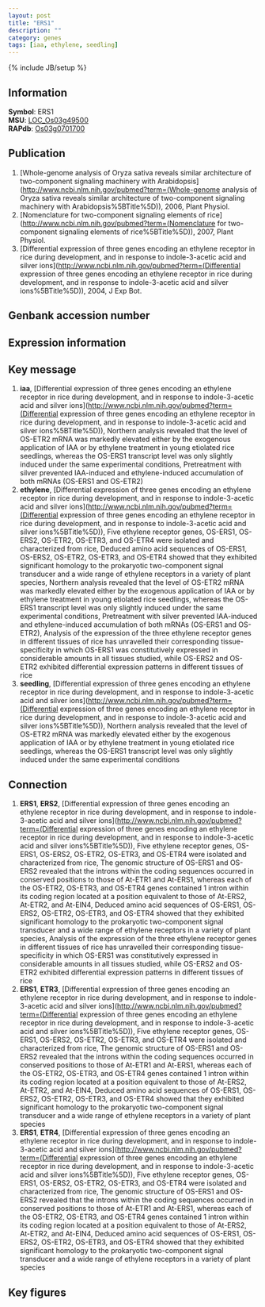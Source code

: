 ```yaml
---
layout: post
title: "ERS1"
description: ""
category: genes
tags: [iaa, ethylene, seedling]
---
```

{% include JB/setup %}

## Information
__Symbol__: ERS1  
__MSU__: [LOC_Os03g49500](http://rice.plantbiology.msu.edu/cgi-bin/ORF_infopage.cgi?orf=LOC_Os03g49500)  
__RAPdb__: [Os03g0701700](http://rapdb.dna.affrc.go.jp/viewer/gbrowse_details/irgsp1?name=Os03g0701700)  

## Publication
1. [Whole-genome analysis of Oryza sativa reveals similar architecture of two-component signaling machinery with Arabidopsis](http://www.ncbi.nlm.nih.gov/pubmed?term=(Whole-genome analysis of Oryza sativa reveals similar architecture of two-component signaling machinery with Arabidopsis%5BTitle%5D)), 2006, Plant Physiol.
2. [Nomenclature for two-component signaling elements of rice](http://www.ncbi.nlm.nih.gov/pubmed?term=(Nomenclature for two-component signaling elements of rice%5BTitle%5D)), 2007, Plant Physiol.
3. [Differential expression of three genes encoding an ethylene receptor in rice during development, and in response to indole-3-acetic acid and silver ions](http://www.ncbi.nlm.nih.gov/pubmed?term=(Differential expression of three genes encoding an ethylene receptor in rice during development, and in response to indole-3-acetic acid and silver ions%5BTitle%5D)), 2004, J Exp Bot.

## Genbank accession number

## Expression information

## Key message
1. __iaa__, [Differential expression of three genes encoding an ethylene receptor in rice during development, and in response to indole-3-acetic acid and silver ions](http://www.ncbi.nlm.nih.gov/pubmed?term=(Differential expression of three genes encoding an ethylene receptor in rice during development, and in response to indole-3-acetic acid and silver ions%5BTitle%5D)),  Northern analysis revealed that the level of OS-ETR2 mRNA was markedly elevated either by the exogenous application of IAA or by ethylene treatment in young etiolated rice seedlings, whereas the OS-ERS1 transcript level was only slightly induced under the same experimental conditions, Pretreatment with silver prevented IAA-induced and ethylene-induced accumulation of both mRNAs (OS-ERS1 and OS-ETR2)
2. __ethylene__, [Differential expression of three genes encoding an ethylene receptor in rice during development, and in response to indole-3-acetic acid and silver ions](http://www.ncbi.nlm.nih.gov/pubmed?term=(Differential expression of three genes encoding an ethylene receptor in rice during development, and in response to indole-3-acetic acid and silver ions%5BTitle%5D)), Five ethylene receptor genes, OS-ERS1, OS-ERS2, OS-ETR2, OS-ETR3, and OS-ETR4 were isolated and characterized from rice, Deduced amino acid sequences of OS-ERS1, OS-ERS2, OS-ETR2, OS-ETR3, and OS-ETR4 showed that they exhibited significant homology to the prokaryotic two-component signal transducer and a wide range of ethylene receptors in a variety of plant species, Northern analysis revealed that the level of OS-ETR2 mRNA was markedly elevated either by the exogenous application of IAA or by ethylene treatment in young etiolated rice seedlings, whereas the OS-ERS1 transcript level was only slightly induced under the same experimental conditions, Pretreatment with silver prevented IAA-induced and ethylene-induced accumulation of both mRNAs (OS-ERS1 and OS-ETR2), Analysis of the expression of the three ethylene receptor genes in different tissues of rice has unravelled their corresponding tissue-specificity in which OS-ERS1 was constitutively expressed in considerable amounts in all tissues studied, while OS-ERS2 and OS-ETR2 exhibited differential expression patterns in different tissues of rice
3. __seedling__, [Differential expression of three genes encoding an ethylene receptor in rice during development, and in response to indole-3-acetic acid and silver ions](http://www.ncbi.nlm.nih.gov/pubmed?term=(Differential expression of three genes encoding an ethylene receptor in rice during development, and in response to indole-3-acetic acid and silver ions%5BTitle%5D)),  Northern analysis revealed that the level of OS-ETR2 mRNA was markedly elevated either by the exogenous application of IAA or by ethylene treatment in young etiolated rice seedlings, whereas the OS-ERS1 transcript level was only slightly induced under the same experimental conditions

## Connection
1. __ERS1__, __ERS2__, [Differential expression of three genes encoding an ethylene receptor in rice during development, and in response to indole-3-acetic acid and silver ions](http://www.ncbi.nlm.nih.gov/pubmed?term=(Differential expression of three genes encoding an ethylene receptor in rice during development, and in response to indole-3-acetic acid and silver ions%5BTitle%5D)), Five ethylene receptor genes, OS-ERS1, OS-ERS2, OS-ETR2, OS-ETR3, and OS-ETR4 were isolated and characterized from rice, The genomic structure of OS-ERS1 and OS-ERS2 revealed that the introns within the coding sequences occurred in conserved positions to those of At-ETR1 and At-ERS1, whereas each of the OS-ETR2, OS-ETR3, and OS-ETR4 genes contained 1 intron within its coding region located at a position equivalent to those of At-ERS2, At-ETR2, and At-EIN4, Deduced amino acid sequences of OS-ERS1, OS-ERS2, OS-ETR2, OS-ETR3, and OS-ETR4 showed that they exhibited significant homology to the prokaryotic two-component signal transducer and a wide range of ethylene receptors in a variety of plant species, Analysis of the expression of the three ethylene receptor genes in different tissues of rice has unravelled their corresponding tissue-specificity in which OS-ERS1 was constitutively expressed in considerable amounts in all tissues studied, while OS-ERS2 and OS-ETR2 exhibited differential expression patterns in different tissues of rice
2. __ERS1__, __ETR3__, [Differential expression of three genes encoding an ethylene receptor in rice during development, and in response to indole-3-acetic acid and silver ions](http://www.ncbi.nlm.nih.gov/pubmed?term=(Differential expression of three genes encoding an ethylene receptor in rice during development, and in response to indole-3-acetic acid and silver ions%5BTitle%5D)), Five ethylene receptor genes, OS-ERS1, OS-ERS2, OS-ETR2, OS-ETR3, and OS-ETR4 were isolated and characterized from rice, The genomic structure of OS-ERS1 and OS-ERS2 revealed that the introns within the coding sequences occurred in conserved positions to those of At-ETR1 and At-ERS1, whereas each of the OS-ETR2, OS-ETR3, and OS-ETR4 genes contained 1 intron within its coding region located at a position equivalent to those of At-ERS2, At-ETR2, and At-EIN4, Deduced amino acid sequences of OS-ERS1, OS-ERS2, OS-ETR2, OS-ETR3, and OS-ETR4 showed that they exhibited significant homology to the prokaryotic two-component signal transducer and a wide range of ethylene receptors in a variety of plant species
3. __ERS1__, __ETR4__, [Differential expression of three genes encoding an ethylene receptor in rice during development, and in response to indole-3-acetic acid and silver ions](http://www.ncbi.nlm.nih.gov/pubmed?term=(Differential expression of three genes encoding an ethylene receptor in rice during development, and in response to indole-3-acetic acid and silver ions%5BTitle%5D)), Five ethylene receptor genes, OS-ERS1, OS-ERS2, OS-ETR2, OS-ETR3, and OS-ETR4 were isolated and characterized from rice, The genomic structure of OS-ERS1 and OS-ERS2 revealed that the introns within the coding sequences occurred in conserved positions to those of At-ETR1 and At-ERS1, whereas each of the OS-ETR2, OS-ETR3, and OS-ETR4 genes contained 1 intron within its coding region located at a position equivalent to those of At-ERS2, At-ETR2, and At-EIN4, Deduced amino acid sequences of OS-ERS1, OS-ERS2, OS-ETR2, OS-ETR3, and OS-ETR4 showed that they exhibited significant homology to the prokaryotic two-component signal transducer and a wide range of ethylene receptors in a variety of plant species

## Key figures



